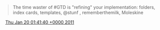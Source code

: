 > The time waster of \#GTD is "refining" your implementation: folders, index cards, templates, @stunf , rememberthemilk, Moleskine

<img src="../../media/tweet.ico" width="12" /> [Thu Jan 20 01:41:40 +0000 2011](https://twitter.com/DromerDenker/status/27903555310460930)